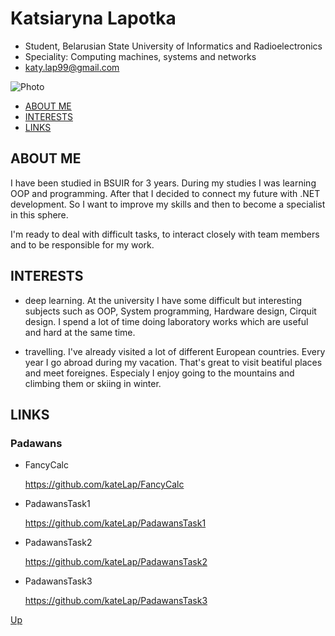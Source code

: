 # <a name="start"></a> Katsiaryna Lapotka

* Student, Belarusian State University of Informatics and Radioelectronics
* Speciality: Computing machines, systems and networks
* katy.lap99@gmail.com

![Photo](https://pp.userapi.com/c631227/v631227790/1a724/H6cIry9Aoxs.jpg)

+  [ABOUT ME](#1) <br>
+  [INTERESTS](#2) <br>
+  [LINKS](#3) <br>

## ABOUT ME <a name="1"></a>

I have been studied in BSUIR for 3 years. During my studies I was learning OOP and programming. After that I decided to connect my future with .NET development. So I want to improve my skills and then to become a specialist in this sphere. 

I'm ready to deal with difficult tasks, to interact closely with team members and to be responsible for my work.

## INTERESTS <a name="2"></a>

- deep learning. At the university I have some difficult but interesting subjects such as OOP, System programming, Hardware design, Cirquit design. I spend a lot of time doing laboratory works which are useful and hard at the same time.

- travelling. I've already visited a lot of different European countries. Every year I go abroad during my vacation. That's great to visit beatiful places and meet foreignes. Especialy I enjoy going to the mountains and climbing them or skiing in winter.

## LINKS <a name="3"></a>

### Padawans

- FancyCalc

  https://github.com/kateLap/FancyCalc
- PadawansTask1

  https://github.com/kateLap/PadawansTask1
- PadawansTask2

  https://github.com/kateLap/PadawansTask2
- PadawansTask3

  https://github.com/kateLap/PadawansTask3

[Up](#start)
